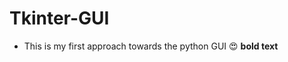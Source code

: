 # Tkinter-GUI

* This is my first approach towards the python GUI
 :heart_eyes:
<strong>bold text</strong>
